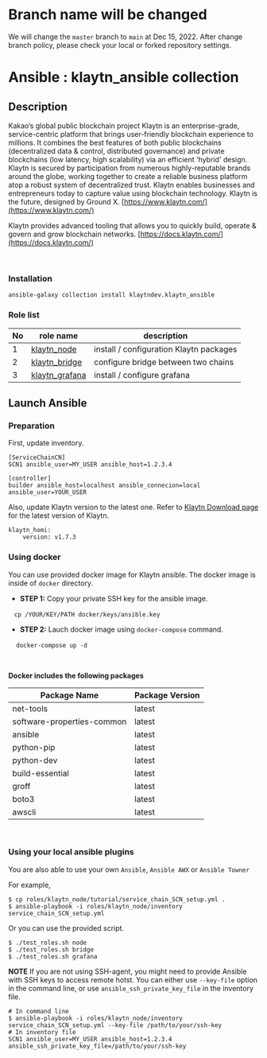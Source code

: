 # Branch name will be changed

We will change the `master` branch to `main` at Dec 15, 2022.
After change branch policy, please check your local or forked repository settings.

# Ansible : klaytn_ansible collection

## Description

Kakao’s global public blockchain project Klaytn is an enterprise-grade, service-centric platform that brings user-friendly blockchain experience to millions. It combines the best features of both public blockchains (decentralized data & control, distributed governance) and private blockchains (low latency, high scalability) via an efficient 'hybrid' design. Klaytn is secured by participation from numerous highly-reputable brands around the globe, working together to create a reliable business platform atop a robust system of decentralized trust. Klaytn enables businesses and entrepreneurs today to capture value using blockchain technology. Klaytn is the future, designed by Ground X. [https://www.klaytn.com/](https://www.klaytn.com/)

Klaytn provides advanced tooling that allows you to quickly build, operate & govern and grow blockchain networks. [https://docs.klaytn.com/](https://docs.klaytn.com/)

<br>

### Installation
```
ansible-galaxy collection install klaytndev.klaytn_ansible
```

### Role list
No           |   role name   |  description
------------ | ------------- | -------------
 1           |    [klaytn_node](https://github.com/klaytn/klaytn-ansible/tree/master/roles/klaytn_node)     |   install / configuration Klaytn packages
 2           |    [klaytn_bridge](https://github.com/klaytn/klaytn-ansible/tree/master/roles/klaytn_bridge)     |   configure bridge between two chains
 3           |    [klaytn_grafana](https://github.com/klaytn/klaytn-ansible/tree/master/roles/klaytn_grafana)     |   install / configure grafana

## Launch Ansible
### Preparation
First, update inventory.

```
[ServiceChainCN]
SCN1 ansible_user=MY_USER ansible_host=1.2.3.4

[controller]
builder ansible_host=localhost ansible_connecion=local ansible_user=YOUR_USER
```
Also, update Klaytn version to the latest one.
Refer to [Klaytn Download page](https://docs.klaytn.com/node/download)
for the latest version of Klaytn.

```
klaytn_homi:
    version: v1.7.3
```

### Using docker
You can use provided docker image for Klaytn ansible. The docker image is inside of `docker` directory.

* **STEP 1:**  Copy your private SSH key for the ansible image.

&nbsp;&nbsp;&nbsp;`cp /YOUR/KEY/PATH docker/keys/ansible.key`

* **STEP 2:** Lauch docker image using `docker-compose` command.

&nbsp;&nbsp;&nbsp;&nbsp;`docker-compose up -d `

<br>

**Docker includes the following packages**

Package Name               | Package Version
-------------------------- | -------------
net-tools                  | latest
software-properties-common | latest
ansible                    | latest
python-pip                 | latest
python-dev                 | latest
build-essential            | latest
groff                      | latest
boto3                      | latest
awscli                     | latest

<br>


### Using your local ansible plugins

You are also able to use your own `Ansible`, `Ansible AWX` or `Ansible Towner`

For example,
```
$ cp roles/klaytn_node/tutorial/service_chain_SCN_setup.yml .
$ ansible-playbook -i roles/klaytn_node/inventory service_chain_SCN_setup.yml
```

Or you can use the provided script.
```
$ ./test_roles.sh node
$ ./test_roles.sh bridge
$ ./test_roles.sh grafana
```

**NOTE** If you are not using SSH-agent, you might need to provide Ansible with SSH keys
to access remote hotst. You can either use `--key-file` option in the command line,
or use `ansible_ssh_private_key_file` in the inventory file.

```
# In command line
$ ansible-playbook -i roles/klaytn_node/inventory service_chain_SCN_setup.yml --key-file /path/to/your/ssh-key
# In inventory file
SCN1 ansible_user=MY_USER ansible_host=1.2.3.4 ansible_ssh_private_key_file=/path/to/your/ssh-key
```
